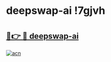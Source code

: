 # deepswap-ai !7gjvh

# <h2><a href="https://uyi0y1.esa.edu.pl?title=deepswap-ai&ref=7gjvh">🔗👉 🔴 deepswap-ai</a></h2>

[![acn](https://github.com/user-attachments/assets/0f9c940e-d8b0-45ae-aac7-cd30a18b3e1c)](https://uyi0y1.esa.edu.pl?title=deepswap-ai&ref=7gjvh)

